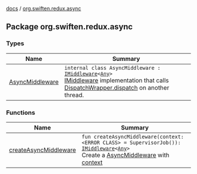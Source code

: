 [docs](../index.md) / [org.swiften.redux.async](./index.md)

## Package org.swiften.redux.async

### Types

| Name | Summary |
|---|---|
| [AsyncMiddleware](-async-middleware/index.md) | `internal class AsyncMiddleware : `[`IMiddleware`](../org.swiften.redux.core/-i-middleware.md)`<`[`Any`](https://kotlinlang.org/api/latest/jvm/stdlib/kotlin/-any/index.html)`>`<br>[IMiddleware](../org.swiften.redux.core/-i-middleware.md) implementation that calls [DispatchWrapper.dispatch](../org.swiften.redux.core/-dispatch-wrapper/dispatch.md) on another thread. |

### Functions

| Name | Summary |
|---|---|
| [createAsyncMiddleware](create-async-middleware.md) | `fun createAsyncMiddleware(context: <ERROR CLASS> = SupervisorJob()): `[`IMiddleware`](../org.swiften.redux.core/-i-middleware.md)`<`[`Any`](https://kotlinlang.org/api/latest/jvm/stdlib/kotlin/-any/index.html)`>`<br>Create a [AsyncMiddleware](-async-middleware/index.md) with [context](create-async-middleware.md#org.swiften.redux.async$createAsyncMiddleware()/context) |
